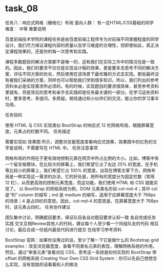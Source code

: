 # task_08
任务八：响应式网格（栅格化）布局
面向人群：
有一定HTML/CSS基础的同学
难度：
中等
重要说明

百度前端技术学院的课程任务是由百度前端工程师专为对前端不同掌握程度的同学设计。我们尽力保证课程内容的质量以及学习难度的合理性，但即使如此，真正决定课程效果的，还是你的每一次思考和实践。

课程多数题目的解决方案都不是唯一的，这和我们在实际工作中的情况也是一致的。因此，我们的要求不仅仅是实现设计稿的效果，更是要多去思考不同的解决方案，评估不同方案的优劣，然后使用在该场景下最优雅的方式去实现。那些最终没有被我们采纳的方案，同样也可以帮助我们学到很多知识。所以，我们列出的参考资料未必是实现需求所必须的。有的时候，实现题目的要求很简单，甚至参考资料里就有，但是背后的思考和亲手去实践却是任务最关键的一部分。在学习这些资料时，要多思考，多提问，多质疑。相信通过和小伙伴们的交流，能让你的学习事半功倍。

任务目的

使用 HTML 与 CSS 实现类似 BootStrap 的响应式 12 栏网格布局，根据屏幕宽度，元素占的栏数不同。
任务描述

需要实现如 效果图 所示，调整浏览器宽度查看响应式效果，效果图中的红色的文字是说明，不需要写在 HTML 中。
任务注意事项

网格布局的作用在于更有效地控制元素在网页中所占比例的大小。比如，博客中有一个留言板模块，在比较大的屏幕上，我们希望它占了右边 25% 的宽度，在手机等比较小的屏幕上，我们希望它占 100% 的宽度，出现在博客文章下方。网格布局是一种实现这一需求的办法，它的好处是，把所有的宽度分为固定栏数（常用 12 栏），从而更高效的控制元素宽度。而这功能，我们使用 HTML 和 CSS 就能实现了。
以 BootStrap 的网格系统为例，DOM 元素类名形如 col-md-4；其中 col 是“列” column 的缩写；md 是 medium 的缩写，适用于应屏幕宽度大于 768px 的场景；4 是占四栏的意思。因此，col-md-4 的意思是，在屏幕宽度大于 768px 时，该元素占四栏。
任务协作建议

团队集中讨论，明确题目要求，保证队伍各自对题目要求认知一致
各自完成任务实践
交叉互相Review其他人的代码，建议每个人至少看一个同组队友的代码
相互讨论，最后合成一份组内最佳代码进行提交
在线学习参考资料

BootStrap 官网：如果你没用过的话，至少了解一下它是做什么的
Bootstrap grid examples：改变浏览器宽度，查看不同类名元素的表现，理解网格系统的作用。然后，通过“审查元素”查看对应 CSS，思考这一系统是如何实现的
BootStrap 带 offset 的网格系统
Creating Your Own CSS Grid System：你可以先自己想想怎么实现，没有思路的话看看别人的做法

